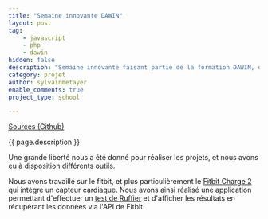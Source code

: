 ```yaml
---
title: "Semaine innovante DAWIN"
layout: post
tag: 
    - javascript
    - php
    - dawin
hidden: false
description: "Semaine innovante faisant partie de la formation DAWIN, durant laquelle le but était de réaliser une application innovante."
category: projet
author: sylvainmetayer
enable_comments: true
project_type: school

---
```


[Sources (Github)](https://github.com/sylvainmetayer/semaine-innovante-dawin)

{{ page.description }}

Une grande liberté nous a été donné pour réaliser les projets, et nous avons eu à disposition différents outils.

Nous avons travaillé sur le fitbit, et plus particulièrement le [Fitbit Charge 2](https://www.fitbit.com/fr/charge2) qui intègre un capteur cardiaque. Nous avons ainsi réalisé une application permettant d'effectuer un [test de Ruffier](https://fr.wikipedia.org/wiki/Test_de_Ruffier) et d'afficher les résultats en récupérant les données via l'API de Fitbit.
